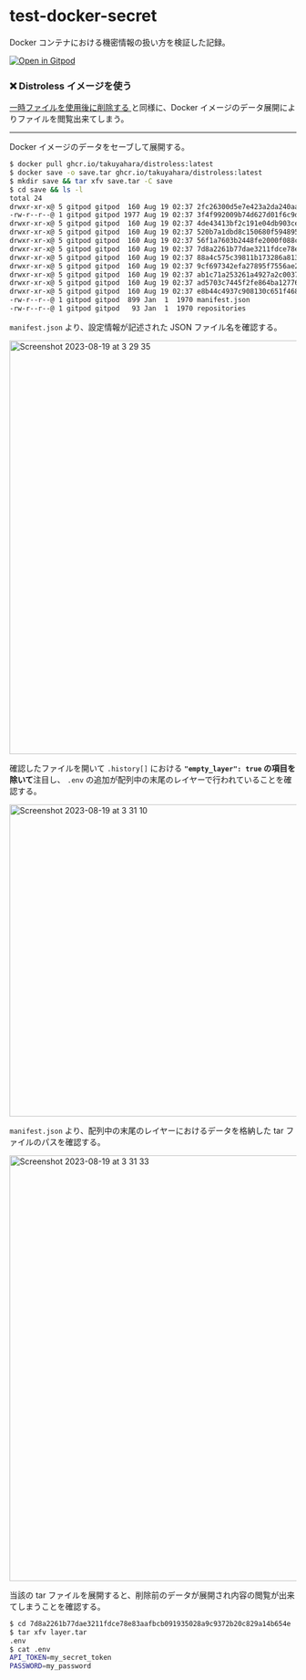 # test-docker-secret

Docker コンテナにおける機密情報の扱い方を検証した記録。

[![Open in Gitpod](https://gitpod.io/button/open-in-gitpod.svg)](https://gitpod.io/#https://github.com/takuyahara/test-docker-secret)

### ❌ Distroless イメージを使う

[一時ファイルを使用後に削除する
](https://github.com/takuyahara/test-docker-secret/tree/access-to-deleted-file) と同様に、Docker イメージのデータ展開によりファイルを閲覧出来てしまう。

---

Docker イメージのデータをセーブして展開する。

```bash
$ docker pull ghcr.io/takuyahara/distroless:latest
$ docker save -o save.tar ghcr.io/takuyahara/distroless:latest
$ mkdir save && tar xfv save.tar -C save
$ cd save && ls -l
total 24
drwxr-xr-x@ 5 gitpod gitpod  160 Aug 19 02:37 2fc26300d5e7e423a2da240aa04852cc1dec5638d14cd35be6ec3c1aa212e8ee
-rw-r--r--@ 1 gitpod gitpod 1977 Aug 19 02:37 3f4f992009b74d627d01f6c9dda1eae75cf97683325440a8b7574470ff754a37.json
drwxr-xr-x@ 5 gitpod gitpod  160 Aug 19 02:37 4de43413bf2c191e04db903ce735b3bff5b459769c4259540074736d1582a9e7
drwxr-xr-x@ 5 gitpod gitpod  160 Aug 19 02:37 520b7a1dbd8c150680f594895a3c4738ffa73563c0adcec1e795c9a5631e83a2
drwxr-xr-x@ 5 gitpod gitpod  160 Aug 19 02:37 56f1a7603b2448fe2000f088c9460f75a107c81cd7b78e76411b2c07fc512627
drwxr-xr-x@ 5 gitpod gitpod  160 Aug 19 02:37 7d8a2261b77dae3211fdce78e83aafbcb091935028a9c9372b20c829a14b654e
drwxr-xr-x@ 5 gitpod gitpod  160 Aug 19 02:37 88a4c575c39811b173286a8135f7cbb9ca1684a58b2efee2f3d550bb969fe3a1
drwxr-xr-x@ 5 gitpod gitpod  160 Aug 19 02:37 9cf697342efa27895f7556ae28b3a2e4e332861cd2a969890991b6696c8f9bd2
drwxr-xr-x@ 5 gitpod gitpod  160 Aug 19 02:37 ab1c71a253261a4927a2c0037ddcd59496f0bf352c3bfc876af0e7f91dddf09b
drwxr-xr-x@ 5 gitpod gitpod  160 Aug 19 02:37 ad5703c7445f2fe864ba127761329d414650f3b2f750b841cf55b8ea13e8b488
drwxr-xr-x@ 5 gitpod gitpod  160 Aug 19 02:37 e8b44c4937c908130c651f46865d09719b253ac6092c3c7d80407809ae259618
-rw-r--r--@ 1 gitpod gitpod  899 Jan  1  1970 manifest.json
-rw-r--r--@ 1 gitpod gitpod   93 Jan  1  1970 repositories
```

`manifest.json` より、設定情報が記述された JSON ファイル名を確認する。

<img width="725" alt="Screenshot 2023-08-19 at 3 29 35" src="https://github.com/takuyahara/test-docker-secret/assets/46240835/29f875db-dfb2-493c-94b9-2a500278acf3">

確認したファイルを開いて `.history[]` における **`"empty_layer": true` の項目を除いて**注目し、
 `.env` の追加が配列中の末尾のレイヤーで行われていることを確認する。

<img width="547" alt="Screenshot 2023-08-19 at 3 31 10" src="https://github.com/takuyahara/test-docker-secret/assets/46240835/3428db36-3a7c-405f-a4cf-9f11d66b83bf">

`manifest.json` より、配列中の末尾のレイヤーにおけるデータを格納した tar ファイルのパスを確認する。

<img width="746" alt="Screenshot 2023-08-19 at 3 31 33" src="https://github.com/takuyahara/test-docker-secret/assets/46240835/d484d620-9fa1-4fa5-8cf0-5d77c7fc87d9">

当該の tar ファイルを展開すると、削除前のデータが展開され内容の閲覧が出来てしまうことを確認する。

```bash
$ cd 7d8a2261b77dae3211fdce78e83aafbcb091935028a9c9372b20c829a14b654e
$ tar xfv layer.tar 
.env
$ cat .env
API_TOKEN=my_secret_token
PASSWORD=my_password
```
